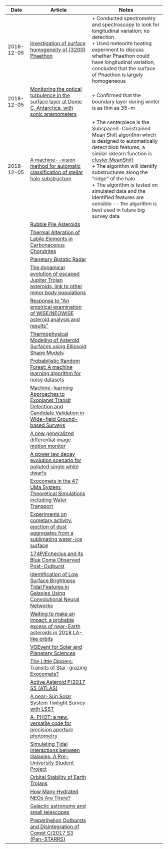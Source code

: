 | Date | Article | Notes | 
| ---- | ---- | ---- |
| 2018-12-05 | [Investigation of surface homogeneity of (3200) Phaethon](https://arxiv.org/abs/1812.01851) | + Conducted spectrometry and spectroscopy to look for longitudinal variation; no detection <br> + Used meteorite heating experiment to discuss whether Phaethon could have longitudinal variation, concluded that the surface of Phaethon is largely homogeneous
| 2018-12-05 | [Monitoring the optical turbulence in the surface layer at Dome C, Antarctica, with sonic anemometers](https://arxiv.org/abs/1811.07585) | + Confirmed that the boundary layer during winter is as thin as 35-m
| 2018-12-05 | [A machine--vision method for automatic classification of stellar halo substructure](https://arxiv.org/abs/1811.10613) | + The centerpiece is the Subspaced-Constrained Mean Shift algorithm which is designed to automatically detect blob features, a similar sklearn function is [cluster.MeanShift](https://scikit-learn.org/stable/modules/generated/sklearn.cluster.MeanShift.html) <br> + The algorithm will identify substructures along the "ridge" of the halo <br> + The algorithm is tested on simulated data and the identified features are sensible -- the algorithm is best used in future big survey data
| | [Rubble Pile Asteroids](https://arxiv.org/abs/1810.01815) |
| | [Thermal Alteration of Labile Elements in Carbonaceous Chondrites](https://arxiv.org/abs/1810.04154) |
| | [Planetary Bistatic Radar](https://arxiv.org/abs/1810.08712) |
| | [The dynamical evolution of escaped Jupiter Trojan asteroids, link to other minor body populations](https://arxiv.org/abs/1811.00352) |
| | [Response to "An empirical examination of WISE/NEOWISE asteroid analysis and results"](https://arxiv.org/abs/1811.01454)
| | [Thermophysical Modeling of Asteroid Surfaces using Ellipsoid Shape Models](https://arxiv.org/abs/1811.02849) |
| | [Probabilistic Random Forest: A machine learning algorithm for noisy datasets](https://arxiv.org/abs/1811.05994) |
| | [Machine-learning Approaches to Exoplanet Transit Detection and Candidate Validation in Wide-field Ground-based Surveys](https://arxiv.org/abs/1811.07754) |
| | [A new generalized differential image motion monitor](https://arxiv.org/abs/1811.07561) |
| | [A power law decay evolution scenario for polluted single white dwarfs](https://arxiv.org/abs/1811.08317) |
| | [Exocomets in the 47 UMa System: Theoretical Simulations including Water Transport](https://arxiv.org/abs/1811.09579) |
| | [Experiments on cometary activity: ejection of dust aggregates from a sublimating water-ice surface](https://arxiv.org/abs/1811.09397) |
| | [174P/Echeclus and its Blue Coma Observed Post-Outburst](https://arxiv.org/abs/1811.11220) |
| | [Identification of Low Surface Brightness Tidal Features in Galaxies Using Convolutional Neural Networks](https://arxiv.org/abs/1811.11616) |
| | [Waiting to make an impact: a probable excess of near-Earth asteroids in 2018 LA-like orbits](https://arxiv.org/abs/1811.11845) |
| | [VOEvent for Solar and Planetary Sciences](https://arxiv.org/abs/1811.12680) |
| | [The Little Dippers: Transits of Star-grazing Exocomets?](https://arxiv.org/abs/1811.12414) |
| | [Active Asteroid P/2017 S5 (ATLAS)](https://arxiv.org/abs/1812.00060) |
| | [A near-Sun Solar System Twilight Survey with LSST](https://arxiv.org/abs/1812.00466) |
| | [A-PHOT: a new, versatile code for precision aperture photometry](https://arxiv.org/abs/1812.00727) |
| | [Simulating Tidal Interactions between Galaxies: A Pre-University Student Project](https://arxiv.org/abs/1812.00779) |
| | [Orbital Stability of Earth Trojans](https://arxiv.org/abs/1812.01244) |
| | [How Many Hydrated NEOs Are There?](https://arxiv.org/abs/1812.02285) |
| | [Galactic astronomy and small telescopes](https://arxiv.org/abs/1812.06461) |
| | [Preperihelion Outbursts and Disintegration of Comet C/2017 S3 (Pan-STARRS)](https://arxiv.org/abs/1812.07054) |
